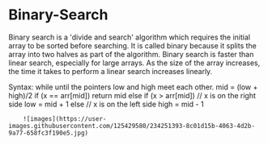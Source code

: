# Binary-Search

Binary search is a 'divide and search' algorithm which requires the initial array to be sorted before searching.
It is called binary because it splits the array into two halves as part of the algorithm. 
Binary search is faster than linear search, especially for large arrays. As the size of the array increases, 
the time it takes to perform a linear search increases linearly.


Syntax:
while until the pointers low and high meet each other.
    mid = (low + high)/2
    if (x == arr[mid])
        return mid
    else if (x > arr[mid]) // x is on the right side
        low = mid + 1
    else                       // x is on the left side
        high = mid - 1
        
        
        ![images](https://user-images.githubusercontent.com/125429580/234251393-8c01d15b-4063-4d2b-9a77-658fc3f190e5.jpg)
